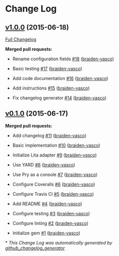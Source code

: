 # Change Log

## [v1.0.0](https://github.com/braiden-vasco/lita-vkontakte/tree/v1.0.0) (2015-06-18)

[Full Changelog](https://github.com/braiden-vasco/lita-vkontakte/compare/v0.1.0...v1.0.0)

**Merged pull requests:**

- Rename configuration fields [\#18](https://github.com/braiden-vasco/lita-vkontakte/pull/18) ([braiden-vasco](https://github.com/braiden-vasco))

- Basic testing [\#17](https://github.com/braiden-vasco/lita-vkontakte/pull/17) ([braiden-vasco](https://github.com/braiden-vasco))

- Add code documentation [\#16](https://github.com/braiden-vasco/lita-vkontakte/pull/16) ([braiden-vasco](https://github.com/braiden-vasco))

- Add instructions [\#15](https://github.com/braiden-vasco/lita-vkontakte/pull/15) ([braiden-vasco](https://github.com/braiden-vasco))

- Fix changelog generator [\#14](https://github.com/braiden-vasco/lita-vkontakte/pull/14) ([braiden-vasco](https://github.com/braiden-vasco))

## [v0.1.0](https://github.com/braiden-vasco/lita-vkontakte/tree/v0.1.0) (2015-06-17)

**Merged pull requests:**

- Add changelog [\#11](https://github.com/braiden-vasco/lita-vkontakte/pull/11) ([braiden-vasco](https://github.com/braiden-vasco))

- Basic implementation [\#10](https://github.com/braiden-vasco/lita-vkontakte/pull/10) ([braiden-vasco](https://github.com/braiden-vasco))

- Initialize Lita adapter [\#9](https://github.com/braiden-vasco/lita-vkontakte/pull/9) ([braiden-vasco](https://github.com/braiden-vasco))

- Use YARD [\#8](https://github.com/braiden-vasco/lita-vkontakte/pull/8) ([braiden-vasco](https://github.com/braiden-vasco))

- Use Pry as a console [\#7](https://github.com/braiden-vasco/lita-vkontakte/pull/7) ([braiden-vasco](https://github.com/braiden-vasco))

- Configure Coveralls [\#6](https://github.com/braiden-vasco/lita-vkontakte/pull/6) ([braiden-vasco](https://github.com/braiden-vasco))

- Configure Travis CI [\#5](https://github.com/braiden-vasco/lita-vkontakte/pull/5) ([braiden-vasco](https://github.com/braiden-vasco))

- Add README [\#4](https://github.com/braiden-vasco/lita-vkontakte/pull/4) ([braiden-vasco](https://github.com/braiden-vasco))

- Configure testing [\#3](https://github.com/braiden-vasco/lita-vkontakte/pull/3) ([braiden-vasco](https://github.com/braiden-vasco))

- Configure linting [\#2](https://github.com/braiden-vasco/lita-vkontakte/pull/2) ([braiden-vasco](https://github.com/braiden-vasco))

- Initialize gem [\#1](https://github.com/braiden-vasco/lita-vkontakte/pull/1) ([braiden-vasco](https://github.com/braiden-vasco))



\* *This Change Log was automatically generated by [github_changelog_generator](https://github.com/skywinder/Github-Changelog-Generator)*
